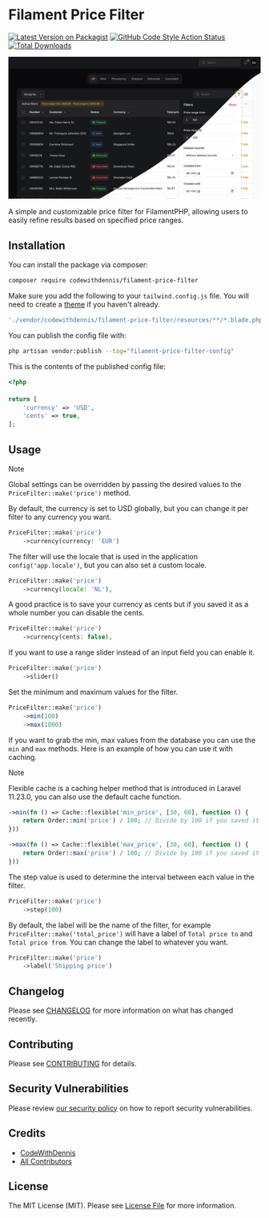 # Filament Price Filter

[![Latest Version on Packagist](https://img.shields.io/packagist/v/codewithdennis/filament-price-filter.svg?style=flat-square)](https://packagist.org/packages/codewithdennis/filament-price-filter)
[![GitHub Code Style Action Status](https://img.shields.io/github/actions/workflow/status/codewithdennis/filament-price-filter/fix-php-code-styling.yml?branch=main&label=code%20style&style=flat-square)](https://github.com/codewithdennis/filament-price-filter/actions?query=workflow%3A"Fix+PHP+code+styling"+branch%3Amain)
[![Total Downloads](https://img.shields.io/packagist/dt/codewithdennis/filament-price-filter.svg?style=flat-square)](https://packagist.org/packages/codewithdennis/filament-price-filter)

![thumbnail](https://raw.githubusercontent.com/CodeWithDennis/filament-price-filter/main/thumbnail.png)

A simple and customizable price filter for FilamentPHP, allowing users to easily refine results based on specified price ranges.

## Installation

You can install the package via composer:

```bash
composer require codewithdennis/filament-price-filter
```

Make sure you add the following to your `tailwind.config.js` file. You will need to create a [theme](https://filamentphp.com/docs/3.x/panels/themes#creating-a-custom-theme) if you haven't already.

```js
'./vendor/codewithdennis/filament-price-filter/resources/**/*.blade.php'
```

You can publish the config file with:

```bash
php artisan vendor:publish --tag="filament-price-filter-config"
```

This is the contents of the published config file:

```php
<?php

return [
    'currency' => 'USD',
    'cents' => true,
];
```

## Usage
> [!NOTE]  
> Global settings can be overridden by passing the desired values to the `PriceFilter::make('price')` method.

By default, the currency is set to USD globally, but you can change it per filter to any currency you want.

```php
PriceFilter::make('price')
    ->currency(currency: 'EUR')
```

The filter will use the locale that is used in the application `config('app.locale')`, but you can also set a custom locale.

```php
PriceFilter::make('price')
    ->currency(locale: 'NL'),
```

A good practice is to save your currency as cents but if you saved it as a whole number you can disable the cents.

```php
PriceFilter::make('price')
    ->currency(cents: false),
```

If you want to use a range slider instead of an input field you can enable it.

```php
PriceFilter::make('price')
    ->slider()
```

Set the minimum and maximum values for the filter.

```php
PriceFilter::make('price')
    ->min(100)
    ->max(1000)
```

If you want to grab the min, max values from the database you can use the `min` and `max` methods. Here is an example of how you can use it with caching.

> [!NOTE]  
> Flexible cache is a caching helper method that is introduced in Laravel 11.23.0, you can also use the default cache function.

```php
->min(fn () => Cache::flexible('min_price', [30, 60], function () {
    return Order::min('price') / 100; // Divide by 100 if you saved it as cents
}))
````

```php
->max(fn () => Cache::flexible('max_price', [30, 60], function () {
    return Order::max('price') / 100; // Divide by 100 if you saved it as cents
}))
```
The step value is used to determine the interval between each value in the filter.

```php
PriceFilter::make('price')
    ->step(100)
```

By default, the label will be the name of the filter, for example `PriceFilter::make('total_price')` will have a label of `Total price to` and `Total price from`. You can change the label to whatever you want.

```php
PriceFilter::make('price')
    ->label('Shipping price')
```


## Changelog

Please see [CHANGELOG](CHANGELOG.md) for more information on what has changed recently.

## Contributing

Please see [CONTRIBUTING](.github/CONTRIBUTING.md) for details.

## Security Vulnerabilities

Please review [our security policy](../../security/policy) on how to report security vulnerabilities.

## Credits

- [CodeWithDennis](https://github.com/CodeWithDennis)
- [All Contributors](../../contributors)

## License

The MIT License (MIT). Please see [License File](LICENSE.md) for more information.
